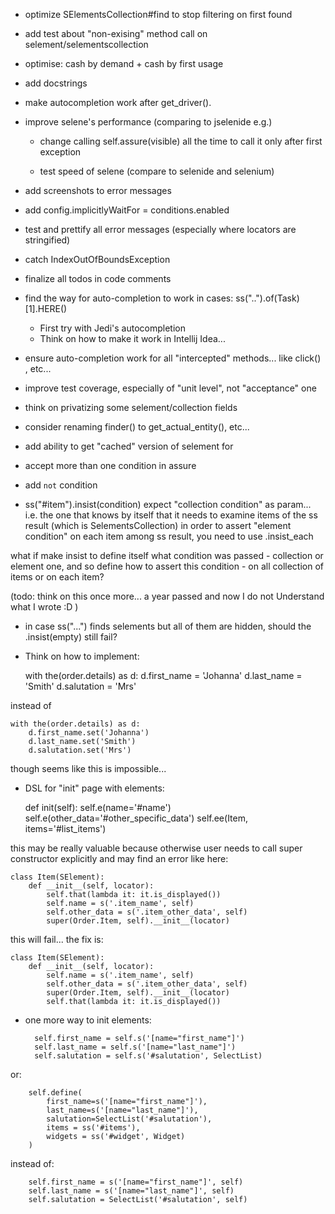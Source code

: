 - optimize SElementsCollection#find to stop filtering on first found

- add test about "non-exising" method call on selement/selementscollection

- optimise: cash by demand + cash by first usage

- add docstrings

- make autocompletion work after get_driver().

- improve selene's performance (comparing to jselenide e.g.)
    - change calling self.assure(visible) all the time to
    call it only after first exception

  - test speed of selene (compare to selenide and selenium)

- add screenshots to error messages

- add config.implicitlyWaitFor = conditions.enabled

- test and prettify all error messages (especially where locators are stringified)

- catch IndexOutOfBoundsException

- finalize all todos in code comments

- find the way for auto-completion to work in cases: ss("..").of(Task)[1].HERE()
  - First try with Jedi's autocompletion
  - Think on how to make it work in Intellij Idea...

- ensure auto-completion work for all "intercepted" methods... like click() , etc...

- improve test coverage, especially of "unit level", not "acceptance" one

- think on privatizing some selement/collection fields

- consider renaming finder() to get_actual_entity(), etc...

- add ability to get "cached" version of selement for 

- accept more than one condition in assure

- add `not` condition

- ss("#item").insist(condition) expect "collection condition" as param...
i.e. the one that knows by itself that it needs to examine items of the ss result (which is SelementsCollection)
in order to assert "element condition" on each item among ss result, you need
to use .insist_each

what if make insist to define itself what condition was passed - collection or element one, and so define
how to assert this condition - on all collection of items or on each item?

(todo: think on this once more... a year passed and now I do not Understand what I wrote :D )

- in case ss("...") finds selements but all of them are hidden, should the .insist(empty) still fail?

- Think on how to implement:


    with the(order.details) as d:
        d.first_name = 'Johanna'
        d.last_name = 'Smith'
        d.salutation = 'Mrs'

instead of 

    with the(order.details) as d:
        d.first_name.set('Johanna')
        d.last_name.set('Smith')
        d.salutation.set('Mrs')
        
        
though seems like this is impossible...

- DSL for "init" page with elements:


    def init(self):
        self.e(name='#name')
        self.e(other_data='#other_specific_data')
        self.ee(Item, items='#list_items')

this may be really valuable because otherwise user needs to call super constructor explicitly and may find an error like here:

    class Item(SElement):
        def __init__(self, locator):
            self.that(lambda it: it.is_displayed())
            self.name = s('.item_name', self)
            self.other_data = s('.item_other_data', self)
            super(Order.Item, self).__init__(locator)

this will fail... the fix is:


    class Item(SElement):
        def __init__(self, locator):
            self.name = s('.item_name', self)
            self.other_data = s('.item_other_data', self)
            super(Order.Item, self).__init__(locator)
            self.that(lambda it: it.is_displayed())

- one more way to init elements:


        self.first_name = self.s('[name="first_name"]')
        self.last_name = self.s('[name="last_name"]')
        self.salutation = self.s('#salutation', SelectList)
       
or:

        self.define(
            first_name=s('[name="first_name"]'),
            last_name=s('[name="last_name"]'),
            salutation=SelectList('#salutation'),
            items = ss('#items'),
            widgets = ss('#widget', Widget)
        )

instead of:


        self.first_name = s('[name="first_name"]', self)
        self.last_name = s('[name="last_name"]', self)
        self.salutation = SelectList('#salutation', self)


